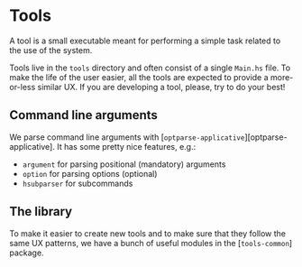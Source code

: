Tools
======

A tool is a small executable meant for performing a simple task related to
the use of the system.

Tools live in the `tools` directory and often consist of a single `Main.hs` file.
To make the life of the user easier, all the tools are expected to provide a
more-or-less similar UX. If you are developing a tool, please, try to do your best!

## Command line arguments

We parse command line arguments with [`optparse-applicative`][optparse-applicative].
It has some pretty nice
features, e.g.:

* `argument` for parsing positional (mandatory) arguments
* `option` for parsing options (optional)
* `hsubparser` for subcommands

## The library

To make it easier to create new tools and to make sure that they follow the same
UX patterns, we have a bunch of useful modules in the [`tools-common`] package.

  [`tools-commmon`]: /tools-common/src/